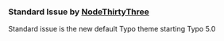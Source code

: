 ### Standard Issue by [NodeThirtyThree][1]

Standard issue is the new default Typo theme starting Typo 5.0

[1]: http://www.nodethirtythree.com/
